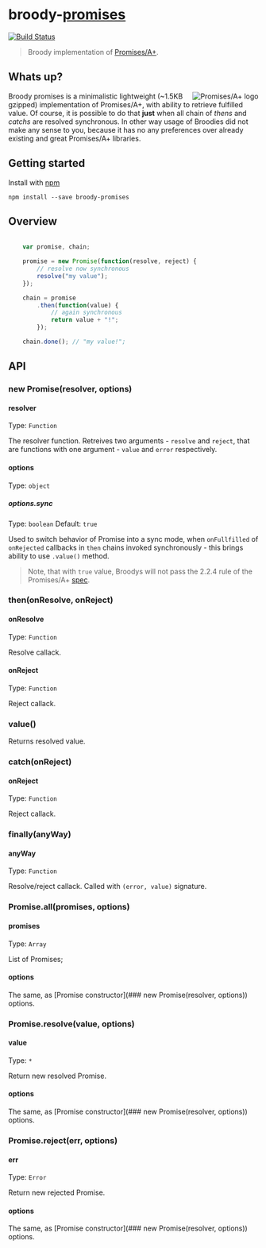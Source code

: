 # broody-[promises](http://promises-aplus.github.io/promises-spec/)

[![Build Status](https://travis-ci.org/gobwas/broody-promises.svg?branch=master)](https://travis-ci.org/gobwas/broody-promises)

> Broody implementation of [Promises/A+](http://promises-aplus.github.io/promises-spec/).

## Whats up?

<a href="https://promisesaplus.com/">
    <img src="https://promisesaplus.com/assets/logo-small.png" alt="Promises/A+ logo"
         title="Promises/A+ 1.0 compliant" align="right" />
</a>

Broody promises is a minimalistic lightweight (~1.5KB gzipped) implementation of Promises/A+, with ability to retrieve fulfilled value.
Of course, it is possible to do that **just** when all chain of *thens* and *catchs* are resolved synchronous.
In other way usage of Broodies did not make any sense to you, because it has no any preferences over already existing and great Promises/A+ libraries.

## Getting started

Install with [npm](https://npmjs.org/package/broody-promises)

```
npm install --save broody-promises
```

## Overview

```js
	
	var promise, chain;

	promise = new Promise(function(resolve, reject) {
		// resolve now synchronous
		resolve("my value");
	});

	chain = promise
		.then(function(value) {
			// again synchronous
			return value + "!";
		});

	chain.done(); // "my value!";

```

## API

### new Promise(resolver, options)

#### resolver

Type: `Function`

The resolver function. Retreives two arguments - `resolve` and `reject`, that are functions with one argument - `value` and `error` respectively.

#### options

Type: `object`

##### options.sync

Type: `boolean`
Default: `true`

Used to switch behavior of Promise into a sync mode, when `onFullfilled` of `onRejected` callbacks in `then` chains invoked synchronously - this brings ability to use `.value()` method.

> Note, that with `true` value, Broodys will not pass the 2.2.4 rule of the Promises/A+ [spec](https://promisesaplus.com).

### then(onResolve, onReject)

#### onResolve

Type: `Function`

Resolve callack.

#### onReject

Type: `Function`

Reject callack.

### value()

Returns resolved value.

### catch(onReject)

#### onReject

Type: `Function`

Reject callack.

### finally(anyWay)

#### anyWay

Type: `Function`

Resolve/reject callack. Called with `(error, value)` signature.

### Promise.all(promises, options)

#### promises

Type: `Array`

List of Promises;

#### options

The same, as [Promise constructor](### new Promise(resolver, options)) options.

### Promise.resolve(value, options)

#### value

Type: `*`

Return new resolved Promise.

#### options

The same, as [Promise constructor](### new Promise(resolver, options)) options.

### Promise.reject(err, options)

#### err

Type: `Error`

Return new rejected Promise.

#### options

The same, as [Promise constructor](### new Promise(resolver, options)) options.

